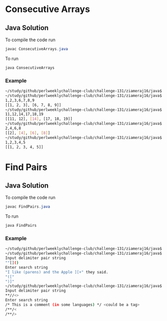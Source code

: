 # Consecutive Arrays
## Java Solution

To compile the code run
```java
javac ConsecutiveArrays.java
```
To run
```java
java ConsecutiveArrays
```
### Example
```bash
~/study/github/perlweeklychallenge-club/challenge-131/ziameraj16/java$ javac ConsecutiveArrays.java
~/study/github/perlweeklychallenge-club/challenge-131/ziameraj16/java$ java ConsecutiveArrays
1,2,3,6,7,8,9
[[1, 2, 3], [6, 7, 8, 9]]
~/study/github/perlweeklychallenge-club/challenge-131/ziameraj16/java$ java ConsecutiveArrays
11,12,14,17,18,19
[[11, 12], [14], [17, 18, 19]]
~/study/github/perlweeklychallenge-club/challenge-131/ziameraj16/java$ java ConsecutiveArrays
2,4,6,8
[[2], [4], [6], [8]]
~/study/github/perlweeklychallenge-club/challenge-131/ziameraj16/java$ java ConsecutiveArrays
1,2,3,4,5
[[1, 2, 3, 4, 5]]
```

# Find Pairs
## Java Solution

To compile the code run
```java
javac FindPairs.java
```
To run
```java
java FindPairs
```
### Example
```bash
~/study/github/perlweeklychallenge-club/challenge-131/ziameraj16/java$ javac FindPairs.java
~/study/github/perlweeklychallenge-club/challenge-131/ziameraj16/java$ java FindPairs
Input delimiter pair string
""[]()
Enter search string
"I like (parens) and the Apple ][+" they said.
"(["
")]"
~/study/github/perlweeklychallenge-club/challenge-131/ziameraj16/java$ java FindPairs
Input delimiter pair string
**//<>
Enter search string
/* This is a comment (in some languages) */ <could be a tag>
/**/<
/**/>

```
